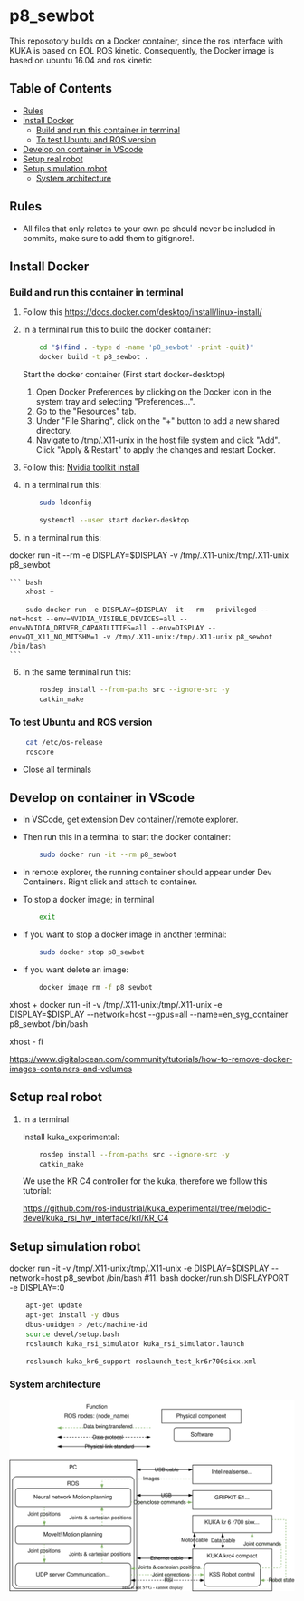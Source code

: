 # p8_sewbot

This reposotory builds on a Docker container, since the ros interface with KUKA is based on EOL ROS kinetic. Consequently, the Docker image is based on ubuntu 16.04 and ros kinetic

## Table of Contents

- [Rules](#rules)
- [Install Docker](#install-docker)
  - [Build and run this container in terminal](#build-and-run-this-container-in-terminal)
  - [To test Ubuntu and ROS version](#to-test-ubuntu-and-ros-version)
- [Develop on container in VScode](#develop-on-container-in-vscode)
- [Setup real robot](#setup-real-robot)
- [Setup simulation robot](#setup-simulation-robot)
    - [System architecture](#system-architecture)

## Rules

- All files that only relates to your own pc should never be included in commits, make sure to add them to gitignore!.

## Install Docker

### Build and run this container in terminal

1. Follow this https://docs.docker.com/desktop/install/linux-install/

2. In a terminal run this to build the docker container:

    ``` bash
        cd "$(find . -type d -name 'p8_sewbot' -print -quit)"
        docker build -t p8_sewbot .
    ```

    Start the docker container (First start docker-desktop)

    1. Open Docker Preferences by clicking on the Docker icon in the system tray and selecting "Preferences...".
    2. Go to the "Resources" tab.
    3. Under "File Sharing", click on the "+" button to add a new shared directory.
    4. Navigate to /tmp/.X11-unix in the host file system and click "Add".
    Click "Apply & Restart" to apply the changes and restart Docker.

3. Follow this:
    [Nvidia toolkit install](https://docs.nvidia.com/datacenter/cloud-native/container-toolkit/install-guide.html#:~:text=the%20requested%20devices.-,Docker,%EF%83%81,-For%20installing%20Docker)

4. In a terminal run this:

    ``` bash
        sudo ldconfig
    ```
    
    ``` bash
        systemctl --user start docker-desktop
    ```

5. In a terminal run this:

docker run -it --rm -e DISPLAY=$DISPLAY -v /tmp/.X11-unix:/tmp/.X11-unix p8_sewbot

    ``` bash
        xhost +

        sudo docker run -e DISPLAY=$DISPLAY -it --rm --privileged --net=host --env=NVIDIA_VISIBLE_DEVICES=all --env=NVIDIA_DRIVER_CAPABILITIES=all --env=DISPLAY --env=QT_X11_NO_MITSHM=1 -v /tmp/.X11-unix:/tmp/.X11-unix p8_sewbot /bin/bash
    ```

6. In the same terminal run this:

    ``` bash
        rosdep install --from-paths src --ignore-src -y
        catkin_make
    ```

### To test Ubuntu and ROS version

``` bash
    cat /etc/os-release
    roscore
```

- Close all terminals

## Develop on container in VScode

- In VSCode, get extension Dev container//remote explorer.

- Then run this in a terminal to start the docker container:

    ``` bash
        sudo docker run -it --rm p8_sewbot
    ```

- In remote explorer, the running container should appear under Dev Containers. Right click and attach to container.

- To stop a docker image; in terminal

    ``` bash
        exit
    ```

- If you want to stop a docker image in another terminal:

    ``` bash
        sudo docker stop p8_sewbot
    ```

- If you want delete an image:

    ``` bash
        docker image rm -f p8_sewbot
    ```

xhost +
docker run -it -v /tmp/.X11-unix:/tmp/.X11-unix -e DISPLAY=$DISPLAY --network=host --gpus=all --name=en_syg_container p8_sewbot /bin/bash

xhost - fi

https://www.digitalocean.com/community/tutorials/how-to-remove-docker-images-containers-and-volumes

## Setup real robot

1. In a terminal

    Install kuka_experimental:

    ``` bash
        rosdep install --from-paths src --ignore-src -y
        catkin_make
    ```

    We use the KR C4 controller for the kuka, therefore we follow this tutorial:

    https://github.com/ros-industrial/kuka_experimental/tree/melodic-devel/kuka_rsi_hw_interface/krl/KR_C4

## Setup simulation robot


docker run -it -v /tmp/.X11-unix:/tmp/.X11-unix -e DISPLAY=$DISPLAY --network=host p8_sewbot /bin/bash #11. bash docker/run.sh DISPLAYPORT -e DISPLAY=:0

``` bash
    apt-get update
    apt-get install -y dbus
    dbus-uuidgen > /etc/machine-id
    source devel/setup.bash
    roslaunch kuka_rsi_simulator kuka_rsi_simulator.launch
```

``` bash
    roslaunch kuka_kr6_support roslaunch_test_kr6r700sixx.xml
```


### System architecture

[![System architecture](system_architecture.drawio.svg)](https://app.diagrams.net/#Hkasperfg16%2Fp8_sewbot%2Fmain%2Fsystem_architecturedrawio.svg)
